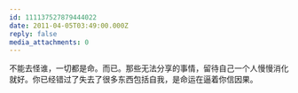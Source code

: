 ```yaml
---
id: 111137527879444022
date: 2011-04-05T03:49:00.000Z
reply: false
media_attachments: 0
---
```


不能去怪谁，一切都是命。而已。那些无法分享的事情，留待自己一个人慢慢消化就好。你已经错过了失去了很多东西包括自我，是命运在逼着你信因果。 ​​​​

